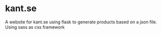 # kant.se

A website for kant.se using flask to generate products based on a json file.
Using sass as css framework
